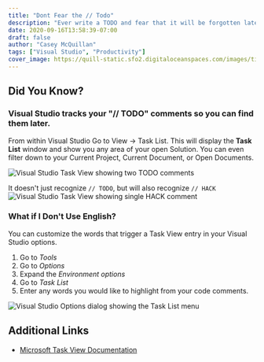 ```yaml
---
title: "Dont Fear the // Todo"
description: "Ever write a TODO and fear that it will be forgotten later? Use the Visual Studio Task List to keep track of work in progress."
date: 2020-09-16T13:58:39-07:00
draft: false
author: "Casey McQuillan"
tags: ["Visual Studio", "Productivity"]
cover_image: https://quill-static.sfo2.digitaloceanspaces.com/images/tips/visual_studio_task_main.png
---
```


## Did You Know?

### Visual Studio tracks your "// TODO" comments so you can find them later.

From within Visual Studio Go to View -> Task List. This will display the **Task List** window and show you any area of your open Solution. You can even filter down to your Current Project, Current Document, or Open Documents.

![Visual Studio Task View showing two TODO comments](https://quill-static.sfo2.digitaloceanspaces.com/images/tips/visual_studio_task_view.PNG)

It doesn't just recognize `// TODO`, but will also recognize `// HACK`
![Visual Studio Task View showing single HACK comment](https://quill-static.sfo2.digitaloceanspaces.com/images/tips/visual_studio_task_view_hack.PNG)

### What if I Don't Use English?

You can customize the words that trigger a Task View entry in your Visual Studio options. 

1. Go to *Tools*
2. Go to *Options*
3. Expand the *Environment options*
4. Go to *Task List*
5. Enter any words you would like to highlight from your code comments.

![Visual Studio Options dialog showing the Task List menu](https://quill-static.sfo2.digitaloceanspaces.com/images/tips/visual_studio_task_list_options.PNG)

## Additional Links

* [Microsoft Task View Documentation](https://docs.microsoft.com/en-us/visualstudio/ide/using-the-task-list?view=vs-2019)
